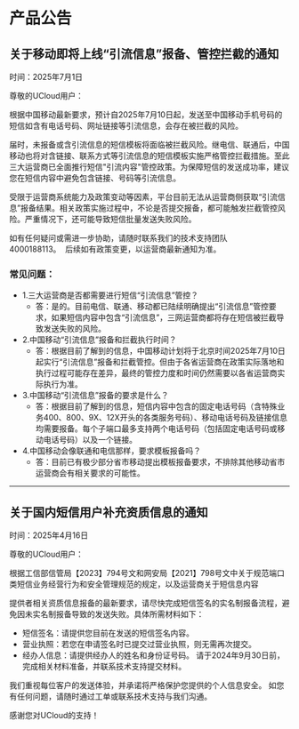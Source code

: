 # 产品公告

## 关于移动即将上线“引流信息”报备、管控拦截的通知

时间：2025年7月1日

尊敬的UCloud用户：

根据中国移动最新要求，预计自2025年7月10日起，发送至中国移动手机号码的短信如含有电话号码、网址链接等引流信息，会存在被拦截的风险。 

届时，未报备或含引流信息的短信模板将面临被拦截风险。继电信、联通后，中国移动也将对含链接、联系方式等引流信息的短信模板实施严格管控拦截措施。至此三大运营商已全面推行短信"引流内容"管控政策。为保障短信的发送成功率，建议您在短信内容中避免包含链接、号码等引流信息。

受限于运营商系统能力及政策变动等因素，平台目前无法从运营商侧获取“引流信息”报备结果。相关政策实施过程中，不论是否提交报备，都可能触发拦截管控风险。严重情况下，还可能导致短信批量发送失败风险。 

如有任何疑问或需进一步协助，请随时联系我们的技术支持团队4000188113。  后续如有政策变更，以运营商最新通知为准。  


### 常见问题： 
- 1.三大运营商是否都需要进行短信“引流信息”管控？ 
  - 答：是的。目前电信、联通、移动都已陆续明确提出“引流信息”管控要求，如果短信内容中包含“引流信息”，三网运营商都将存在短信被拦截导致发送失败的风险。 
- 2.中国移动“引流信息”报备和拦截执行时间？ 
  - 答：根据目前了解到的信息，中国移动计划将于北京时间2025年7月10日起实行“引流信息”报备和拦截管控。但由于各省运营商在政策实际落地和执行过程可能存在差异，最终的管控力度和时间仍然需要以各省运营商实际执行为准。 
- 3.中国移动“引流信息”报备的要求是什么？ 
  - 答：根据目前了解到的信息，短信内容中包含的固定电话号码（含特殊业务400、800、9X、12X开头的各类服务号码）、移动电话号码及链接信息均需要报备。每个子端口最多支持两个电话号码（包括固定电话号码或移动电话号码）以及一个链接。 
- 4.中国移动会像联通和电信那样，要求模板报备吗？ 
  - 答：目前已有极少部分省市移动提出模板报备要求，不排除其他移动省市运营商会有相关要求的可能性。

-----

## 关于国内短信用户补充资质信息的通知

时间：2025年4月16日

尊敬的UCloud用户：

根据工信部信管局【2023】794号文和网安局【2021】798号文中关于规范端口类短信业务经营行为和安全管理规范的规定，以及运营商关于短信息内容

提供者相关资质信息报备的最新要求，请尽快完成短信签名的实名制报备流程，避免因未实名制报备导致的发送失败。具体所需材料如下：
- 短信签名：请提供您目前在发送的短信签名内容。
- 营业执照：若您在申请签名时已提交过营业执照，则无需再次提交。
- 经办人信息：请提供经办人的姓名和身份证号码。
请于2024年9月30日前，完成相关材料准备，并联系技术支持提交材料。

我们重视每位客户的发送体验，并承诺将严格保护您提供的个人信息安全。	如您有任何问题，请随时通过工单或联系技术支持与我们沟通。

感谢您对UCloud的支持！
